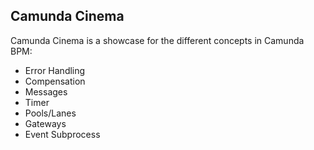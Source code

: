 ## Camunda Cinema
Camunda Cinema is a showcase for the different concepts in Camunda BPM:

- Error Handling
- Compensation
- Messages
- Timer
- Pools/Lanes
- Gateways
- Event Subprocess